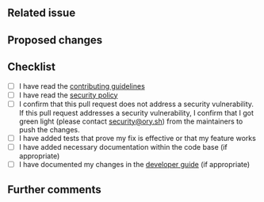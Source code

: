 ## Related issue

<!--
Please link the GitHub issue this pull request resolves in the format of `#1234`. 
If you discussed this change with a maintainer, 
please mention her/him using the `@` syntax (e.g. `@aeneasr`).

If this change neither resolves an existing issue nor has sign-off from one of the maintainers, 
there is a chance substantial changes will be requested or that the changes will be rejected.

You can discuss changes with maintainers either in the [ORY Community Forums](https://community.ory.sh/) 
or join the [ORY Chat](https://www.ory.sh/chat).
-->

## Proposed changes

<!--
Describe the big picture of your changes here 
to communicate to the maintainers why we should accept this pull request.
-->

## Checklist

<!--
Put an `x` in the boxes that apply. You can also fill these out after creating the PR. 
If you're unsure about any of them, don't hesitate to ask. We're here to help! 
This is simply a reminder of what we are going to look for before merging your code.
-->

- [ ] I have read the [contributing guidelines](CONTRIBUTING.md)
- [ ] I have read the [security policy](SECURITY.md)
- [ ] I confirm that this pull request does not address a security vulnerability. 
      If this pull request addresses a security vulnerability, 
      I confirm that I got green light (please contact [security@ory.sh](mailto:security@ory.sh)) 
      from the maintainers to push the changes.
- [ ] I have added tests that prove my fix is effective or that my feature works
- [ ] I have added necessary documentation within the code base (if appropriate)
- [ ] I have documented my changes in the [developer guide](https://github.com/ory/docs) (if appropriate)

## Further comments

<!--
If this is a relatively large or complex change, 
kick off the discussion by explaining why you chose this approach,
what alternatives you considered, etc...
-->

